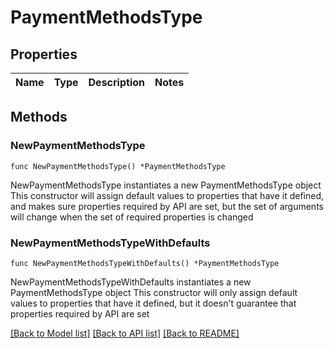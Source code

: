 # PaymentMethodsType

## Properties

Name | Type | Description | Notes
------------ | ------------- | ------------- | -------------

## Methods

### NewPaymentMethodsType

`func NewPaymentMethodsType() *PaymentMethodsType`

NewPaymentMethodsType instantiates a new PaymentMethodsType object
This constructor will assign default values to properties that have it defined,
and makes sure properties required by API are set, but the set of arguments
will change when the set of required properties is changed

### NewPaymentMethodsTypeWithDefaults

`func NewPaymentMethodsTypeWithDefaults() *PaymentMethodsType`

NewPaymentMethodsTypeWithDefaults instantiates a new PaymentMethodsType object
This constructor will only assign default values to properties that have it defined,
but it doesn't guarantee that properties required by API are set


[[Back to Model list]](../README.md#documentation-for-models) [[Back to API list]](../README.md#documentation-for-api-endpoints) [[Back to README]](../README.md)


